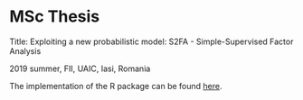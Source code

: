 # MSc Thesis

Title: Exploiting a new probabilistic model: S2FA - Simple-Supervised Factor Analysis

2019 summer, FII, UAIC, Iasi, Romania

The implementation of the R package can be found [here](https://github.com/aciobanusebi/s2fa).
